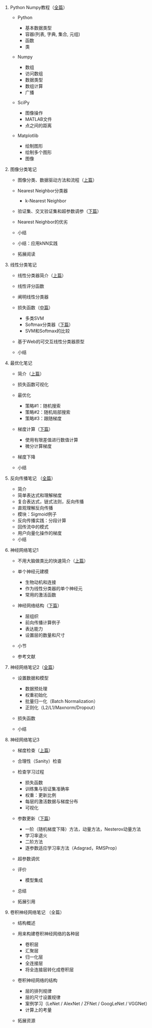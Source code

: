 1.  Python Numpy教程（[全篇](https://zhuanlan.zhihu.com/p/20878530?refer=intelligentunit)） 

    *   Python 

        *   基本数据类型
        *   容器(列表, 字典, 集合, 元组)
        *   函数
        *   类
    *   Numpy 

        *   数组
        *   访问数组
        *   数据类型
        *   数组计算
        *   广播
    *   SciPy 

        *   图像操作
        *   MATLAB文件
        *   点之间的距离
    *   Matplotlib 

        *   绘制图形
        *   绘制多个图形
        *   图像
2.  图像分类笔记 

    *   图像分类、数据驱动方法和流程（[上篇](https://zhuanlan.zhihu.com/p/20894041?refer=intelligentunit)）
    *   Nearest Neighbor分类器 

        *   k-Nearest Neighbor
    *   验证集、交叉验证集和超参数调参（[下篇](https://zhuanlan.zhihu.com/p/20900216?refer=intelligentunit)）
    *   Nearest Neighbor的优劣
    *   小结
    *   小结：应用kNN实践
    *   拓展阅读
3.  线性分类笔记 

    *   线性分类器简介（[上篇](https://zhuanlan.zhihu.com/p/20918580?refer=intelligentunit)）
    *   线性评分函数
    *   阐明线性分类器
    *   损失函数（[中篇](https://zhuanlan.zhihu.com/p/20945670?refer=intelligentunit)） 

        *   多类SVM
        *   Softmax分类器（[下篇](https://zhuanlan.zhihu.com/p/21102293?refer=intelligentunit)）
        *   SVM和Softmax的比较
    *   基于Web的可交互线性分类器原型
    *   小结
4.  最优化笔记 

    *   简介（[上篇](https://zhuanlan.zhihu.com/p/21360434?refer=intelligentunit)）
    *   损失函数可视化
    *   最优化 

        *   策略#1：随机搜索
        *   策略#2：随机局部搜索
        *   策略#3：跟随梯度
    *   梯度计算（[下篇](https://zhuanlan.zhihu.com/p/21387326?refer=intelligentunit)） 

        *   使用有限差值进行数值计算
        *   微分计算梯度
    *   梯度下降
    *   小结
5.  反向传播笔记 （[全篇](https://zhuanlan.zhihu.com/p/21407711?refer=intelligentunit)） 

    *   简介
    *   简单表达式和理解梯度
    *   复合表达式，链式法则，反向传播
    *   直观理解反向传播
    *   模块：Sigmoid例子
    *   反向传播实践：分段计算
    *   回传流中的模式
    *   用户向量化操作的梯度
    *   小结
6.  神经网络笔记1 

    *   不用大脑做类比的快速简介（[上篇](https://zhuanlan.zhihu.com/p/21462488?refer=intelligentunit)）
    *   单个神经元建模 

        *   生物动机和连接
        *   作为线性分类器的单个神经元
        *   常用的激活函数
    *   神经网络结构（[下篇](https://zhuanlan.zhihu.com/p/21513367?refer=intelligentunit)） 

        *   层组织
        *   前向传播计算例子
        *   表达能力
        *   设置层的数量和尺寸
    *   小节
    *   参考文献
7.  神经网络笔记2（[全篇](https://zhuanlan.zhihu.com/p/21560667?refer=intelligentunit)） 

    *   设置数据和模型 

        *   数据预处理
        *   权重初始化
        *   批量归一化（Batch Normalization）
        *   正则化（L2/L1/Maxnorm/Dropout）
    *   损失函数
    *   小结
8.  神经网络笔记3 

    *   梯度检查（[上篇](https://zhuanlan.zhihu.com/p/21741716?refer=intelligentunit)）
    *   合理性（Sanity）检查
    *   检查学习过程 

        *   损失函数
        *   训练集与验证集准确率
        *   权重：更新比例
        *   每层的激活数据与梯度分布
        *   可视化
    *   参数更新（[下篇](https://zhuanlan.zhihu.com/p/21798784?refer=intelligentunit)） 

        *   一阶（随机梯度下降）方法，动量方法，Nesterov动量方法
        *   学习率退火
        *   二阶方法
        *   逐参数适应学习率方法（Adagrad，RMSProp）
    *   超参数调优
    *   评价 

        *   模型集成
    *   总结
    *   拓展引用
9.  卷积神经网络笔记 （全篇） 

    *   结构概述
    *   用来构建卷积神经网络的各种层 

        *   卷积层
        *   汇聚层
        *   归一化层
        *   全连接层
        *   将全连接层转化成卷积层
    *   卷积神经网络的结构 

        *   层的排列规律
        *   层的尺寸设置规律
        *   案例学习（LeNet / AlexNet / ZFNet / GoogLeNet / VGGNet）
        *   计算上的考量
    *   拓展资源